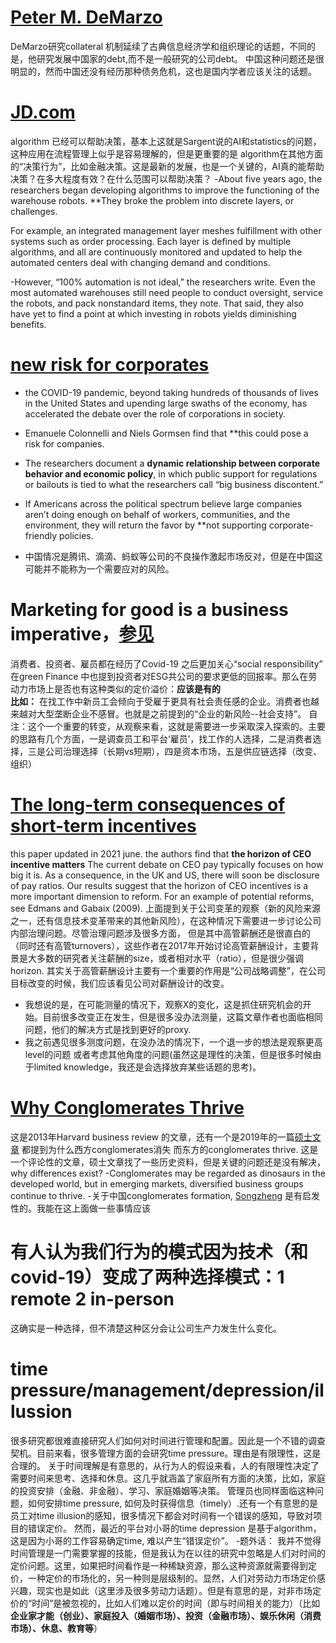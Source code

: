 # [Peter M. DeMarzo](https://review.chicagobooth.edu/economics/2021/article/cycle-behind-sovereign-debt-disasters)
DeMarzo研究collateral 机制延续了古典信息经济学和组织理论的话题，不同的是，他研究发展中国家的debt,而不是一般研究的公司debt。
中国这种问题还是很明显的，然而中国还没有经历那种债务危机，这也是国内学者应该关注的话题。

# [JD.com](https://review.chicagobooth.edu/strategy/2021/article/smarter-algorithms-stop-factory-robots-colliding)
algorithm 已经可以帮助决策，基本上这就是Sargent说的AI和statistics的问题，这种应用在流程管理上似乎是容易理解的，但是更重要的是
algorithm在其他方面的“决策行为”，比如金融决策。这是最新的发展，也是一个关键的，AI真的能帮助决策？在多大程度有效？在什么范围可以帮助决策？
-About five years ago, the researchers began developing algorithms to improve the functioning of the warehouse robots. 
**They broke the problem into discrete layers, or challenges.   

For example, an integrated management layer meshes fulfillment with other systems such as order processing. Each layer is defined by multiple algorithms, and all are continuously monitored and updated to help the automated centers deal with changing demand and conditions. 

-However, “100% automation is not ideal,” the researchers write. Even the most automated warehouses still need people to conduct oversight, service the robots, 
and pack nonstandard items, they note. That said, they also have yet to find a point at which investing in robots yields diminishing benefits.

# [new risk for corporates](https://review.chicagobooth.edu/finance/2021/article/big-risk-companies-low-public-support) 
- the COVID-19 pandemic, beyond taking hundreds of thousands of lives in the United States and upending large swaths of the economy, 
  has accelerated the debate over the role of corporations in society.

-  Emanuele Colonnelli and Niels Gormsen find that **this could pose a risk for companies. 
-  The researchers document a **dynamic relationship between corporate behavior and economic policy**, in which public support for regulations or bailouts is tied to what the researchers call “big business discontent.” 
-  If Americans across the political spectrum believe large companies aren’t doing enough on behalf of workers, communities, and the environment, they will return the favor by **not supporting corporate-friendly policies.  
-  中国情况是腾讯、滴滴、蚂蚁等公司的不良操作激起市场反对，但是在中国这可能并不能称为一个需要应对的风险。
# Marketing for good is a business imperative，[参见](https://review.chicagobooth.edu/marketing/2021/article/marketing-good-business-imperative)
消费者、投资者、雇员都在经历了Covid-19 之后更加关心“social responsibility”
在green Finance 中也提到投资者对ESG共公司的要求更低的回报率。那么在劳动力市场上是否也有这种类似的定价溢价：**应该是有的  
比如：** 
在找工作中新员工会倾向于受雇于更具有社会责任感的企业。消费者也越来越对大型垄断企业不感冒。也就是之前提到的“企业的新风险--社会支持”。
自注：这个一个重要的转变，从观察来看，这就是需要进一步采取深入探索的。主要的思路有几个方面，一是调查员工和平台‘雇员’，找工作的人选择，二是消费者选择，三是公司治理选择（长期vs短期），四是资本市场，五是供应链选择（改变、组织）
# [The long-term consequences of short-term incentives](https://voxeu.org/article/long-term-consequences-short-term-incentives)
this paper updated in 2021 june. the authors find that **the horizon of CEO incentive matters**
The current debate on CEO pay typically focuses on how big it is. As a consequence, in the UK and US, there will soon be disclosure of pay ratios.
Our results suggest that the horizon of CEO incentives is a more important dimension to reform. For an example of potential reforms, see Edmans and Gabaix (2009).
上面提到关于公司变革的观察（新的风险来源之一，还有信息技术变革带来的其他新风险），在这种情况下需要进一步讨论公司内部治理问题。尽管治理问题涉及很多方面，
但是其中高管薪酬还是很直白的（同时还有高管turnovers），这些作者在2017年开始讨论高管薪酬设计，主要背景是大多数的研究者关注薪酬的size，或者相对水平（ratio），但是很少强调horizon.
其实关于高管薪酬设计主要有一个重要的作用是“公司战略调整”，在公司目标改变的时候，我们应该看见公司对薪酬设计的改变。
- 我想说的是，在可能测量的情况下，观察X的变化，这是抓住研究机会的开始。目前很多改变正在发生，但是很多没办法测量，这篇文章作者也面临相同问题，他们的解决方式是找到更好的proxy.
- 我之前遇见很多测度问题，在没办法的情况下，一个退一步的想法是观察更高level的问题 或者考虑其他角度的问题(虽然这是理性的决策，但是很多时候由于limited knowledge，我还是会选择放弃某些话题的思考)。
# [Why Conglomerates Thrive](https://hbr.org/2013/12/why-conglomerates-thrive-outside-the-us)
这是2013年Harvard business review 的文章，还有一个是2019年的一篇[硕士文章](https://research-api.cbs.dk/ws/portalfiles/portal/60698974/788440_Masters_thesis_FIR_Sebastian_Sibbesen.pdf)
都提到为什么西方conglomerates消失 而东方的conglomerates thrive.
这是一个评论性的文章，硕士文章找了一些历史资料，但是关键的问题还是没有解决，why differences exist?
-Conglomerates may be regarded as dinosaurs in the developed world, but in emerging markets, diversified business groups continue to thrive.
-关于中国conglomerates formation, [Songzheng](http://econ.cufe.edu.cn/info/1113/4165.htm) 是有启发性的。我能在这上面做一些事情应该
# 有人认为我们行为的模式因为技术（和covid-19）变成了两种选择模式：1 remote 2 in-person  
这确实是一种选择，但不清楚这种区分会让公司生产力发生什么变化。

# time pressure/management/depression/illussion 
很多研究都很难直接研究人们如何对时间进行管理和配置。因此是一个不错的调查契机。目前来看，很多管理方面的会研究time pressure。理由是有限理性，这是合理的。
关于时间理解是有意思的，从行为人的假设来看，人的有限理性决定了需要时间来思考、选择和休息。这几乎就涵盖了家庭所有方面的决策，比如，家庭的投资安排（金融、非金融）、学习、家庭婚姻等决策。
管理员也同样面临这种问题，如何安排time pressure, 如何及时获得信息（timely）.还有一个有意思的是员工对time illusion的感知，很多情况下都会对时间有一个错误的感知，导致对项目的错误定价。
然而，最近的平台对小哥的time depression 是基于algorithm，这是因为小哥的工作容易确定time, 难以产生“错误定价”。
-题外话：
我并不觉得时间管理是一门需要掌握的技能，但是我认为在以往的研究中忽略是人们对时间的定价问题。这里，如果把时间看作是一种稀缺资源，那么这种资源就需要得到定价，一种定价的市场化的，另一种则是层级制的。显然，人们对劳动力市场定价感兴趣，现实也是如此（这里涉及很多劳动力话题）。但是有意思的是，对非市场定价的“时间”是被忽视的，比如人们难以定价的时间（即与时间相关的能力）（比如**企业家才能（创业）、家庭投入（婚姻市场）、投资（金融市场）、娱乐休闲（消费市场）、休息、教育等**）




